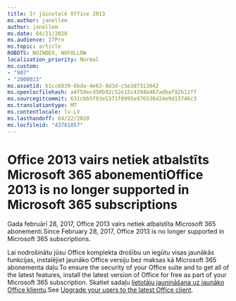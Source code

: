 ```yaml
---
title: Ir jāinstalē Office 2013
ms.author: janellem
author: janellem
ms.date: 04/21/2020
ms.audience: ITPro
ms.topic: article
ROBOTS: NOINDEX, NOFOLLOW
localization_priority: Normal
ms.custom:
- "907"
- "2000023"
ms.assetid: b1cc6839-6bda-4e63-9d3d-c5e3d7313042
ms.openlocfilehash: a4f59ecd50b92c52e15c4394b467adbaf92b11ff
ms.sourcegitcommit: 631cbb5f03e5371f0995e976536d24e9d13746c3
ms.translationtype: MT
ms.contentlocale: lv-LV
ms.lasthandoff: 04/22/2020
ms.locfileid: "43761857"
---
```

# <a name="office-2013-is-no-longer-supported-in-microsoft-365-subscriptions"></a><span data-ttu-id="9d073-102">Office 2013 vairs netiek atbalstīts Microsoft 365 abonementi</span><span class="sxs-lookup"><span data-stu-id="9d073-102">Office 2013 is no longer supported in Microsoft 365 subscriptions</span></span>

<span data-ttu-id="9d073-103">Gada februārī 28, 2017, Office 2013 vairs netiek atbalstīta Microsoft 365 abonementi.</span><span class="sxs-lookup"><span data-stu-id="9d073-103">Since February 28, 2017, Office 2013 is no longer supported in Microsoft 365 subscriptions.</span></span>
  
<span data-ttu-id="9d073-104">Lai nodrošinātu jūsu Office komplekta drošību un iegūtu visas jaunākās funkcijas, instalējiet jaunāko Office versiju bez maksas kā Microsoft 365 abonementa daļu.</span><span class="sxs-lookup"><span data-stu-id="9d073-104">To ensure the security of your Office suite and to get all of the latest features, install the latest version of Office for free as part of your Microsoft 365 subscription.</span></span> <span data-ttu-id="9d073-105">Skatiet sadaļu [lietotāju jaunināšana uz jaunāko Office klientu](https://docs.microsoft.com/office365/admin/setup/upgrade-users-to-latest-office-client).</span><span class="sxs-lookup"><span data-stu-id="9d073-105">See [Upgrade your users to the latest Office client](https://docs.microsoft.com/office365/admin/setup/upgrade-users-to-latest-office-client).</span></span>
  